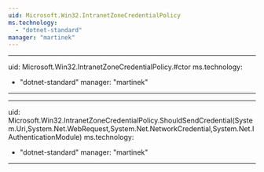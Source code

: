 ```yaml
---
uid: Microsoft.Win32.IntranetZoneCredentialPolicy
ms.technology: 
  - "dotnet-standard"
manager: "martinek"
---
```


---
uid: Microsoft.Win32.IntranetZoneCredentialPolicy.#ctor
ms.technology: 
  - "dotnet-standard"
manager: "martinek"
---

---
uid: Microsoft.Win32.IntranetZoneCredentialPolicy.ShouldSendCredential(System.Uri,System.Net.WebRequest,System.Net.NetworkCredential,System.Net.IAuthenticationModule)
ms.technology: 
  - "dotnet-standard"
manager: "martinek"
---
